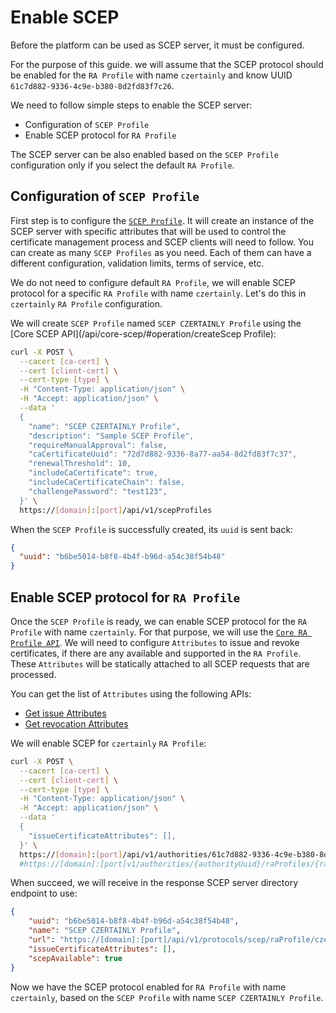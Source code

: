 # Enable SCEP

Before the platform can be used as SCEP server, it must be configured.

For the purpose of this guide. we will assume that the SCEP protocol should be enabled for the `RA Profile` with name `czertainly` and know UUID `61c7d882-9336-4c9e-b380-8d2fd83f7c26`.

We need to follow simple steps to enable the SCEP server:
- Configuration of `SCEP Profile`
- Enable SCEP protocol for `RA Profile`

The SCEP server can be also enabled based on the `SCEP Profile` configuration only if you select the default `RA Profile`.

## Configuration of `SCEP Profile`

First step is to configure the [`SCEP Profile`](scep-profile). It will create an instance of the SCEP server with specific attributes that will be used to control the certificate management process and SCEP clients will need to follow. You can create as many `SCEP Profiles` as you need. Each of them can have a different configuration, validation limits, terms of service, etc.

We do not need to configure default `RA Profile`, we will enable SCEP protocol for a specific `RA Profile` with name `czertainly`. Let's do this in `czertainly` `RA Profile` configuration.

We will create `SCEP Profile` named `SCEP CZERTAINLY Profile` using the [Core SCEP API](/api/core-scep/#operation/createScep Profile):
```bash
curl -X POST \
  --cacert [ca-cert] \
  --cert [client-cert] \
  --cert-type [type] \
  -H "Content-Type: application/json" \
  -H "Accept: application/json" \
  --data '
  {
    "name": "SCEP CZERTAINLY Profile",
    "description": "Sample SCEP Profile",
    "requireManualApproval": false,
    "caCertificateUuid": "72d7d882-9336-8a77-aa54-8d2fd83f7c37",
    "renewalThreshold": 10,
    "includeCaCertificate": true,
    "includeCaCertificateChain": false,
    "challengePassword": "test123",
  }' \
  https://[domain]:[port]/api/v1/scepProfiles
```

When the `SCEP Profile` is successfully created, its `uuid` is sent back:
```json
{
  "uuid": "b6be5014-b8f8-4b4f-b96d-a54c38f54b48"
}
```

## Enable SCEP protocol for `RA Profile`

Once the `SCEP Profile` is ready, we can enable SCEP protocol for the `RA Profile` with name `czertainly`. For that purpose, we will use the [`Core RA Profile API`](/api/core-ra-profile/#operation/activateScepForRaProfile). We will need to configure `Attributes` to issue and revoke certificates, if there are any available and supported in the `RA Profile`. These `Attributes` will be statically attached to all SCEP requests that are processed.

You can get the list of `Attributes` using the following APIs:
- [Get issue Attributes](/api/core-ra-profile/#operation/listIssueCertificateAttributes)
- [Get revocation Attributes](/api/core-ra-profile/#operation/listRevokeCertificateAttributes)

We will enable SCEP for `czertainly` `RA Profile`:
```bash
curl -X POST \
  --cacert [ca-cert] \
  --cert [client-cert] \
  --cert-type [type] \
  -H "Content-Type: application/json" \
  -H "Accept: application/json" \
  --data '
  {
    "issueCertificateAttributes": [],
  }' \
  https://[domain]:[port]/api/v1/authorities/61c7d882-9336-4c9e-b380-8d2fd83f7c26/raProfiles/d1a95ebc-4d73-11ed-bdc3-0242ac120002/scep/activate/b6be5014-b8f8-4b4f-b96d-a54c38f54b48
  #https://[domain]:[port]v1/authorities/{authorityUuid}/raProfiles/{raProfileUuid}/acme/activate/{acmeProfileUuid}
```

When succeed, we will receive in the response SCEP server directory endpoint to use:
```json
{
    "uuid": "b6be5014-b8f8-4b4f-b96d-a54c38f54b48",
    "name": "SCEP CZERTAINLY Profile",
    "url": "https://[domain]:[port]/api/v1/protocols/scep/raProfile/czertainly/pkiclient.exe",
    "issueCertificateAttributes": [],
    "scepAvailable": true
}
```

Now we have the SCEP protocol enabled for `RA Profile` with name `czertainly`, based on the `SCEP Profile` with name `SCEP CZERTAINLY Profile`.